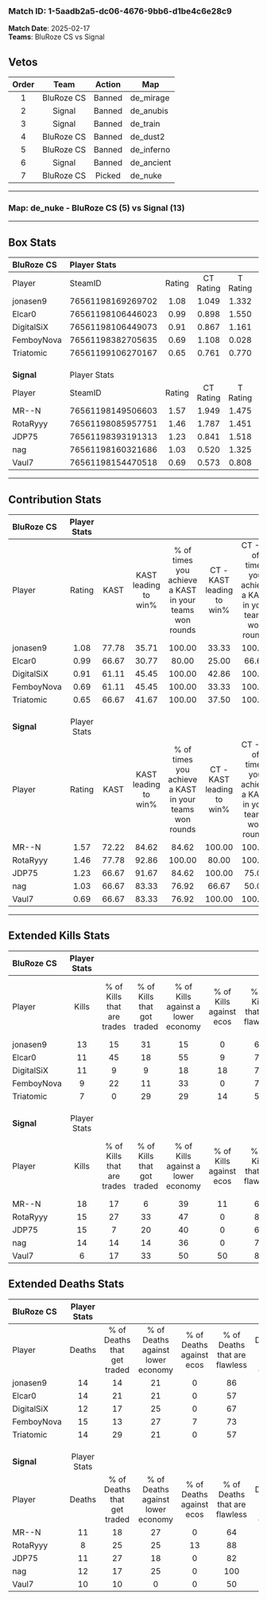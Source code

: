 ### Match ID: 1-5aadb2a5-dc06-4676-9bb6-d1be4c6e28c9  
**Match Date**: 2025-02-17  
**Teams**: BluRoze CS vs Signal  

## Vetos  

| Order | Team | Action | Map |
| :---: | :--: | :----: | --- |
| 1 | BluRoze CS | Banned | de_mirage |
| 2 | Signal | Banned | de_anubis |
| 3 | Signal | Banned | de_train |
| 4 | BluRoze CS | Banned | de_dust2 |
| 5 | BluRoze CS | Banned | de_inferno |
| 6 | Signal | Banned | de_ancient |
| 7 | BluRoze CS | Picked | de_nuke |

---  

### **Map**: de_nuke - BluRoze CS (5) vs Signal (13)  
---  

## Box Stats  

| **BluRoze CS** | Player Stats      |        |           |          |       |       |       |         |        |      |     |
| :- | :- | :-: | :-: | :-: | :-: | :-: | :-: | :-: | :-: | :-: | :-: |
| Player         | SteamID           | Rating | CT Rating | T Rating | KAST  |  ADR  | Kills | Assists | Deaths | K/D  | HS% |
| jonasen9       | 76561198169269702 |  1.08  |   1.049   |  1.332   | 77.78 | 71.3  |  13   |    3    |   14   | 0.93 | 53  |
| Elcar0         | 76561198106446023 |  0.99  |   0.898   |  1.550   | 66.67 | 92.6  |  11   |    5    |   14   | 0.79 | 36  |
| DigitalSiX     | 76561198106449073 |  0.91  |   0.867   |  1.161   | 61.11 | 63.6  |  11   |    4    |   12   | 0.92 | 45  |
| FemboyNova     | 76561198382705635 |  0.69  |   1.108   |  0.028   | 61.11 | 56.6  |   9   |    2    |   15   | 0.60 | 66  |
| Triatomic      | 76561199106270167 |  0.65  |   0.761   |  0.770   | 66.67 | 49.8  |   7   |    3    |   14   | 0.50 | 71  |
|                |                   |        |           |          |       |       |       |         |        |      |     |
|                |                   |        |           |          |       |       |       |         |        |      |     |
|                |                   |        |           |          |       |       |       |         |        |      |     |
| **Signal**     | Player Stats      |        |           |          |       |       |       |         |        |      |     |
| Player         | SteamID           | Rating | CT Rating | T Rating | KAST  |  ADR  | Kills | Assists | Deaths | K/D  | HS% |
| MR--N          | 76561198149506603 |  1.57  |   1.949   |  1.475   | 72.22 | 127.3 |  18   |    7    |   11   | 1.64 | 50  |
| RotaRyyy       | 76561198085957751 |  1.46  |   1.787   |  1.451   | 77.78 | 98.8  |  15   |    5    |   8    | 1.88 | 66  |
| JDP75          | 76561198393191313 |  1.23  |   0.841   |  1.518   | 66.67 | 81.4  |  15   |    5    |   11   | 1.36 | 20  |
| nag            | 76561198160321686 |  1.03  |   0.520   |  1.325   | 66.67 | 50.6  |  14   |    0    |   12   | 1.17 | 42  |
| Vaul7          | 76561198154470518 |  0.69  |   0.573   |  0.808   | 66.67 | 41.8  |   6   |    3    |   10   | 0.60 | 33  |
---  

## Contribution Stats  

| **BluRoze CS** | Player Stats |       |                      |                                                        |                           |                                                             |                          |                                                            |
| :- | :-: | :-: | :-: | :-: | :-: | :-: | :-: | :-: |
| Player         |    Rating    | KAST  | KAST leading to win% | % of times you achieve a KAST in your teams won rounds | CT - KAST leading to win% | CT - % of times you achieve a KAST in your teams won rounds | T - KAST leading to win% | T - % of times you achieve a KAST in your teams won rounds |
| jonasen9       |     1.08     | 77.78 |        35.71         |                         100.00                         |           33.33           |                           100.00                            |          40.00           |                           100.00                           |
| Elcar0         |     0.99     | 66.67 |        30.77         |                         80.00                          |           25.00           |                            66.67                            |          40.00           |                           100.00                           |
| DigitalSiX     |     0.91     | 61.11 |        45.45         |                         100.00                         |           42.86           |                           100.00                            |          50.00           |                           100.00                           |
| FemboyNova     |     0.69     | 61.11 |        45.45         |                         100.00                         |           33.33           |                           100.00                            |          100.00          |                           100.00                           |
| Triatomic      |     0.65     | 66.67 |        41.67         |                         100.00                         |           37.50           |                           100.00                            |          50.00           |                           100.00                           |
|                |              |       |                      |                                                        |                           |                                                             |                          |                                                            |
|                |              |       |                      |                                                        |                           |                                                             |                          |                                                            |
|                |              |       |                      |                                                        |                           |                                                             |                          |                                                            |
| **Signal**     | Player Stats |       |                      |                                                        |                           |                                                             |                          |                                                            |
| Player         |    Rating    | KAST  | KAST leading to win% | % of times you achieve a KAST in your teams won rounds | CT - KAST leading to win% | CT - % of times you achieve a KAST in your teams won rounds | T - KAST leading to win% | T - % of times you achieve a KAST in your teams won rounds |
| MR--N          |     1.57     | 72.22 |        84.62         |                         84.62                          |          100.00           |                           100.00                            |          77.78           |                           77.78                            |
| RotaRyyy       |     1.46     | 77.78 |        92.86         |                         100.00                         |           80.00           |                           100.00                            |          100.00          |                           100.00                           |
| JDP75          |     1.23     | 66.67 |        91.67         |                         84.62                          |          100.00           |                            75.00                            |          88.89           |                           88.89                            |
| nag            |     1.03     | 66.67 |        83.33         |                         76.92                          |           66.67           |                            50.00                            |          88.89           |                           88.89                            |
| Vaul7          |     0.69     | 66.67 |        83.33         |                         76.92                          |          100.00           |                           100.00                            |          75.00           |                           66.67                            |
---  

## Extended Kills Stats  

| **BluRoze CS** | Player Stats |                            |                            |                                    |                         |                              |                                 |                                       |                    |           |
| :- | :-: | :-: | :-: | :-: | :-: | :-: | :-: | :-: | :-: | :-: |
| Player         |    Kills     | % of Kills that are trades | % of Kills that got traded | % of Kills against a lower economy | % of Kills against ecos | % of Kills that are flawless | % of Kills that are close duels | % of Kills that are assisted by flash | Pistol Round Kills | AWP Kills |
| jonasen9       |      13      |             15             |             31             |                 15                 |            0            |              69              |                0                |                   8                   |         4          |     3     |
| Elcar0         |      11      |             45             |             18             |                 55                 |            9            |              73              |                0                |                   0                   |         0          |     0     |
| DigitalSiX     |      11      |             9              |             9              |                 18                 |           18            |              73              |                0                |                   0                   |         2          |     0     |
| FemboyNova     |      9       |             22             |             11             |                 33                 |            0            |              78              |                0                |                   0                   |         1          |     0     |
| Triatomic      |      7       |             0              |             29             |                 29                 |           14            |              57              |               14                |                   0                   |         1          |     0     |
|                |              |                            |                            |                                    |                         |                              |                                 |                                       |                    |           |
|                |              |                            |                            |                                    |                         |                              |                                 |                                       |                    |           |
|                |              |                            |                            |                                    |                         |                              |                                 |                                       |                    |           |
| **Signal**     | Player Stats |                            |                            |                                    |                         |                              |                                 |                                       |                    |           |
| Player         |    Kills     | % of Kills that are trades | % of Kills that got traded | % of Kills against a lower economy | % of Kills against ecos | % of Kills that are flawless | % of Kills that are close duels | % of Kills that are assisted by flash | Pistol Round Kills | AWP Kills |
| MR--N          |      18      |             17             |             6              |                 39                 |           11            |              61              |                6                |                   6                   |         2          |     0     |
| RotaRyyy       |      15      |             27             |             33             |                 47                 |            0            |              80              |                7                |                   0                   |         2          |     0     |
| JDP75          |      15      |             7              |             20             |                 40                 |            0            |              60              |                7                |                   7                   |         2          |     0     |
| nag            |      14      |             14             |             14             |                 36                 |            0            |              71              |                7                |                   0                   |         0          |     4     |
| Vaul7          |      6       |             17             |             33             |                 50                 |           50            |              83              |                0                |                   0                   |         0          |     0     |
## Extended Deaths Stats  

| **BluRoze CS** | Player Stats |                             |                                   |                          |                               |                            |                           |               |
| :- | :-: | :-: | :-: | :-: | :-: | :-: | :-: | :-: |
| Player         |    Deaths    | % of Deaths that get traded | % of Deaths against lower economy | % of Deaths against ecos | % of Deaths that are flawless | % of Deaths that are close | % of Deaths while blinded | Deaths to AWP |
| jonasen9       |      14      |             14              |                21                 |            0             |              86               |             0              |             0             |       0       |
| Elcar0         |      14      |             21              |                21                 |            0             |              57               |             14             |            14             |       0       |
| DigitalSiX     |      12      |             17              |                25                 |            0             |              67               |             17             |             0             |       2       |
| FemboyNova     |      15      |             13              |                27                 |            7             |              73               |             0              |             0             |       2       |
| Triatomic      |      14      |             29              |                21                 |            0             |              57               |             0              |             0             |       0       |
|                |              |                             |                                   |                          |                               |                            |                           |               |
|                |              |                             |                                   |                          |                               |                            |                           |               |
|                |              |                             |                                   |                          |                               |                            |                           |               |
| **Signal**     | Player Stats |                             |                                   |                          |                               |                            |                           |               |
| Player         |    Deaths    | % of Deaths that get traded | % of Deaths against lower economy | % of Deaths against ecos | % of Deaths that are flawless | % of Deaths that are close | % of Deaths while blinded | Deaths to AWP |
| MR--N          |      11      |             18              |                27                 |            0             |              64               |             9              |             9             |       2       |
| RotaRyyy       |      8       |             25              |                25                 |            13            |              88               |             0              |             0             |       1       |
| JDP75          |      11      |             27              |                18                 |            0             |              82               |             0              |             0             |       0       |
| nag            |      12      |             17              |                25                 |            0             |              100              |             0              |             0             |       0       |
| Vaul7          |      10      |             10              |                 0                 |            0             |              50               |             0              |             0             |       0       |
